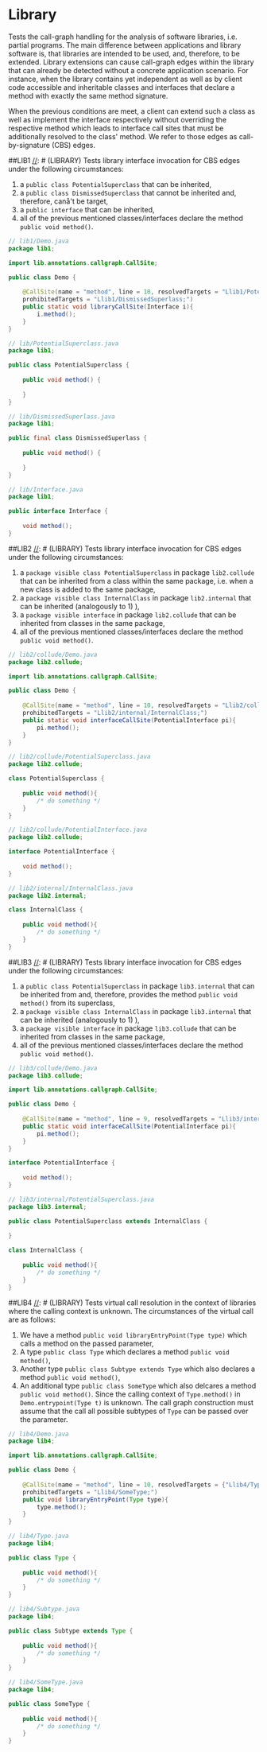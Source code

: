 # Library
Tests the call-graph handling for the analysis of software libraries, i.e. partial programs. The main
difference between applications and library software is, that libraries are intended to be used, and,
therefore, to be extended. Library extensions can cause call-graph edges within the library that can
already be detected without a concrete application scenario. For instance, when the library contains yet
independent as well as by client code accessible and inheritable classes and interfaces that declare
a method with exactly the same method signature.
 
When the previous conditions are meet, a client can extend such a class as well as implement the
interface respectively without overriding the respective method which leads to interface call sites
that must be additionally resolved to the class' method. We refer to those edges as call-by-signature
(CBS) edges. 

##LIB1
[//]: # (LIBRARY)
Tests library interface invocation for CBS edges under the following circumstances:
1) a ```public class PotentialSuperclass``` that can be inherited,
1) a ```public class DismissedSuperclass``` that cannot be inherited and, therefore, canå't be target,
1) a ```public interface``` that can be inherited,
1) all of the previous mentioned classes/interfaces declare the method ```public void method()```. 
```java
// lib1/Demo.java
package lib1;

import lib.annotations.callgraph.CallSite;

public class Demo {
    
    @CallSite(name = "method", line = 10, resolvedTargets = "Llib1/PotentialSuperclass;",
    prohibitedTargets = "Llib1/DismissedSuperlass;")
    public static void libraryCallSite(Interface i){
        i.method();
    }
}
```
```java
// lib/PotentialSuperclass.java
package lib1;

public class PotentialSuperclass {
    
    public void method() {
        
    }
}
```
```java
// lib/DismissedSuperlass.java
package lib1;

public final class DismissedSuperlass {
    
    public void method() {
        
    }
}
```
```java
// lib/Interface.java
package lib1;

public interface Interface {
    
    void method();
}
```
[//]: # (END)

##LIB2
[//]: # (LIBRARY)
Tests library interface invocation for CBS edges under the following circumstances:
1) a ```package visible class PotentialSuperclass``` in package ```lib2.collude``` that can be
inherited from a class within the same package, i.e. when a new class is added to the same package,
2) a ```package visible class InternalClass``` in package ```lib2.internal``` that can be inherited 
(analogously to 1) ),
3) a ```package visible interface``` in package ```lib2.collude``` that can be inherited from classes in the same package,
4) all of the previous mentioned classes/interfaces declare the method ```public void method()```. 
```java
// lib2/collude/Demo.java
package lib2.collude;

import lib.annotations.callgraph.CallSite;

public class Demo {
    
    @CallSite(name = "method", line = 10, resolvedTargets = "Llib2/collude/PotentialSuperclass;", 
    prohibitedTargets = "Llib2/internal/InternalClass;")
    public static void interfaceCallSite(PotentialInterface pi){
        pi.method();
    }
}
```
```java
// lib2/collude/PotentialSuperclass.java
package lib2.collude;

class PotentialSuperclass {
    
    public void method(){
        /* do something */
    }
}
```
```java
// lib2/collude/PotentialInterface.java
package lib2.collude;

interface PotentialInterface {
    
    void method();
}
```
```java
// lib2/internal/InternalClass.java
package lib2.internal;

class InternalClass {
    
    public void method(){
        /* do something */
    }
}
```
[//]: # (END)

##LIB3
[//]: # (LIBRARY)
Tests library interface invocation for CBS edges under the following circumstances:
1) a ```public class PotentialSuperclass``` in package ```lib3.internal``` that can be
inherited from and, therefore, provides the method ```public void method()``` from its superclass,
2) a ```package visible class InternalClass``` in package ```lib3.internal``` that can be inherited 
(analogously to 1) ),
3) a ```package visible interface``` in package ```lib3.collude``` that can be inherited from classes in the same package,
4) all of the previous mentioned classes/interfaces declare the method ```public void method()```. 
```java
// lib3/collude/Demo.java
package lib3.collude;

import lib.annotations.callgraph.CallSite;

public class Demo {
    
    @CallSite(name = "method", line = 9, resolvedTargets = "Llib3/internal/InternalClass;")
    public static void interfaceCallSite(PotentialInterface pi){
        pi.method();
    }
}

interface PotentialInterface {
    
    void method();
}
```
```java
// lib3/internal/PotentialSuperclass.java
package lib3.internal;

public class PotentialSuperclass extends InternalClass {
    
}

class InternalClass {
    
    public void method(){
        /* do something */
    }
}
```
[//]: # (END)

##LIB4
[//]: # (LIBRARY)
Tests virtual call resolution in the context of libraries where the calling context is unknown. 
The circumstances of the virtual call are as follows:
1) We have a method ```public void libraryEntryPoint(Type type)``` which calls a method on the passed
parameter,
2) A type ```public class Type``` which declares a method ```public void method()```,
3) Another type ```public class Subtype extends Type``` which also declares a method ```public void method()```,
4) An additional type ```public class SomeType``` which also delcares a method ```public void method()```.
Since the calling context of ```Type.method()``` in ```Demo.entrypoint(Type t)``` is unknown. The call
graph construction must assume that the call all possible subtypes of ```Type``` can be passed over
the parameter.
```java
// lib4/Demo.java
package lib4;

import lib.annotations.callgraph.CallSite;

public class Demo {
    
    @CallSite(name = "method", line = 10, resolvedTargets = {"Llib4/Type;", "Llib4/Subtype;"}, 
    prohibitedTargets = "Llib4/SomeType;")
    public void libraryEntryPoint(Type type){
        type.method();
    }
}
```
```java
// lib4/Type.java
package lib4;

public class Type {
    
    public void method(){
        /* do something */
    }
}
```
```java
// lib4/Subtype.java
package lib4;

public class Subtype extends Type {
    
    public void method(){
        /* do something */
    }
}
```
```java
// lib4/SomeType.java
package lib4;

public class SomeType {
    
    public void method(){
        /* do something */
    }
}
```
[//]: # (END)